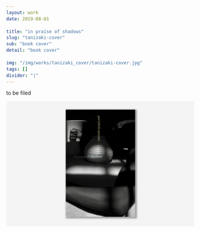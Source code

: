 ```yaml
---
layout: work
date: 2019-08-01

title: "in praise of shadows"
slug: "tanizaki-cover"
sub: "book cover"
detail: "book cover"

img: "/img/works/tanizaki_cover/tanizaki-cover.jpg"
tags: []
divider: "|"
---
```


to be filed

![tanizaki cover](/img/works/tanizaki_cover/tanizaki-cover.jpg)

